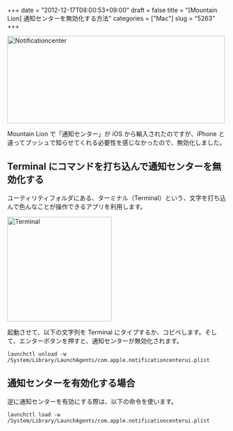 +++
date = "2012-12-17T08:00:53+09:00"
draft = false
title = "[Mountain Lion] 通知センターを無効化する方法"
categories = ["Mac"]
slug = "5263"
+++

<img class="align-center" src="/images/2012/12/notificationcenter.png" alt="Notificationcenter" title="notificationcenter.png" border="0" width="500" height="200" />

Mountain Lion で「通知センター」が iOS から輸入されたのですが、iPhone と違ってプッシュで知らせてくれる必要性を感じなかったので、無効化しました。

<h2>Terminal にコマンドを打ち込んで通知センターを無効化する</h2>

ユーティリティフォルダにある、ターミナル（Terminal）という、文字を打ち込んで色んなことが操作できるアプリを利用します。

<img class="align-center" src="/images/2012/03/Terminal.png" alt="Terminal" title="Terminal.png" border="0" width="240" height="240" />

起動させて、以下の文字列を Terminal にタイプするか、コピペします。そして、エンターボタンを押すと、通知センターが無効化されます。

<pre><code>launchctl unload -w /System/Library/LaunchAgents/com.apple.notificationcenterui.plist</code></pre>

<h2>通知センターを有効化する場合</h2>

逆に通知センターを有効にする際は、以下の命令を使います。

<pre><code>launchctl load -w /System/Library/LaunchAgents/com.apple.notificationcenterui.plist</code></pre>
